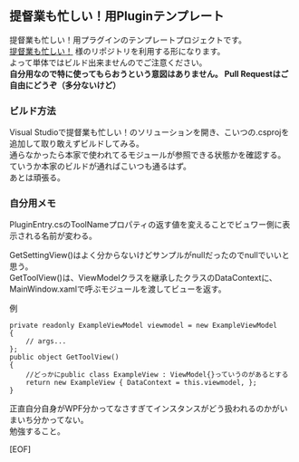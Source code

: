 提督業も忙しい！用Pluginテンプレート
--
  
提督業も忙しい！用プラグインのテンプレートプロジェクトです。  
[提督業も忙しい！](https://github.com/Grabacr07/KanColleViewer) 様のリポジトリを利用する形になります。  
よって単体ではビルド出来ませんのでご注意ください。  
**自分用なので特に使ってもらおうという意図はありません。 Pull Requestはご自由にどうぞ（多分ないけど）**  

### ビルド方法
  
Visual Studioで提督業も忙しい！のソリューションを開き、こいつの.csprojを追加して取り敢えずビルドしてみる。  
通らなかったら本家で使われてるモジュールが参照できる状態かを確認する。  
ていうか本家のビルドが通ればこいつも通るはず。  
あとは頑張る。  

### 自分用メモ

PluginEntry.csのToolNameプロパティの返す値を変えることでビュワー側に表示される名前が変わる。  

GetSettingView()はよく分からないけどサンプルがnullだったのでnullでいいと思う。  
GetToolView()は、ViewModelクラスを継承したクラスのDataContextに、MainWindow.xamlで呼ぶモジュールを渡してビューを返す。  

例  

	private readonly ExampleViewModel viewmodel = new ExampleViewModel
	{
		// args...
	};
	public object GetToolView()
	{
		//どっかにpublic class ExampleView : ViewModel{}っていうのがあるとする
		return new ExampleView { DataContext = this.viewmodel, };
	}

正直自分自身がWPF分かってなさすぎてインスタンスがどう扱われるのかがいまいち分かってない。  
勉強すること。  

[EOF]  